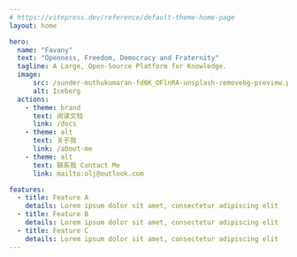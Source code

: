 ```yaml
---
# https://vitepress.dev/reference/default-theme-home-page
layout: home

hero:
  name: "Favany"
  text: "Openness, Freedom, Democracy and Fraternity"
  tagline: A Large, Open-Source Platform for Knowledge.
  image:
      src: /sunder-muthukumaran-fd6K_OFlnRA-unsplash-removebg-preview.png
      alt: Iceberg
  actions:
    - theme: brand
      text: 阅读文档
      link: /docs
    - theme: alt
      text: 关于我
      link: /about-me
    - theme: alt
      text: 联系我 Contact Me
      link: mailto:olj@outlook.com

features:
  - title: Feature A
    details: Lorem ipsum dolor sit amet, consectetur adipiscing elit
  - title: Feature B
    details: Lorem ipsum dolor sit amet, consectetur adipiscing elit
  - title: Feature C
    details: Lorem ipsum dolor sit amet, consectetur adipiscing elit
---
```


